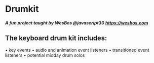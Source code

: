 # Drumkit

##### A fun project taught by WesBos @javascript30 https://wesbos.com

## The keyboard drum kit includes:
• key events
• audio and animation event listeners
• transitioned event listeners
• potential midday drum solos


